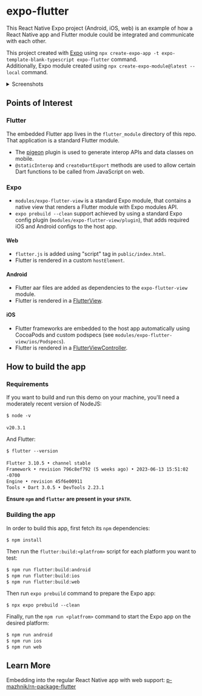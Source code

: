 # expo-flutter

This React Native Expo project (Android, iOS, web) is an example of how 
a React Native app and Flutter module could be integrated and communicate with each other.

This project created with [Expo](https://expo.dev/) using
`npx create-expo-app -t expo-template-blank-typescript expo-flutter` command.  
Additionally, Expo module created using 
`npx create-expo-module@latest --local` command.

<details>
  <summary>Screenshots</summary>
  <table>
    <thead>
      <tr>
        <th>Android</th>
        <th>iOS</th>
        <th>Web</th>
      </tr>
    </thead>
    <tbody>
      <tr>
        <td>
          <img src="./docs/android.jpg" alt="android" />
        </td>
        <td>
          <img src="./docs/ios.png" alt="ios"/>
        </td>
        <td>
          <img src="./docs/web.png" alt="web" />
        </td>
      </tr>
    </tbody>
  </table>
</details>


## Points of Interest

### Flutter
The embedded Flutter app lives in the `flutter_module` directory of this repo.
That application is a standard Flutter module.

- The [pigeon](https://pub.dev/packages/pigeon) plugin is used to generate interop APIs and data classes on mobile.
- `@staticInterop` and `createDartExport` methods are used to allow certain Dart functions to be called 
  from JavaScript on web.

### Expo

- `modules/expo-flutter-view` is a standard Expo module, that contains a native view
  that renders a Flutter module with Expo modules API.
- `expo prebuild --clean` support achieved by using a standard Expo config plugin
  (`modules/expo-flutter-view/plugin`), that adds required iOS and Android configs to the host app.
#### Web
- `flutter.js` is added using "script" tag in `public/index.html`.
- Flutter is rendered in a custom `hostElement`.
#### Android
- Flutter aar files are added as dependencies to the `expo-flutter-view` module.
- Flutter is rendered in a [FlutterView](https://docs.flutter.dev/add-to-app/android/add-flutter-view).
#### iOS
- Flutter frameworks are embedded to the host app automatically using CocoaPods and 
  custom podspecs (see `modules/expo-flutter-view/ios/Podspecs`).
- Flutter is rendered in a [FlutterViewController](https://docs.flutter.dev/add-to-app/ios/add-flutter-screen).

## How to build the app

### Requirements

If you want to build and run this demo on your machine, you'll need
a moderately recent version of NodeJS:

```console
$ node -v

v20.3.1
```

And Flutter:

```
$ flutter --version

Flutter 3.10.5 • channel stable
Framework • revision 796c8ef792 (5 weeks ago) • 2023-06-13 15:51:02 -0700
Engine • revision 45f6e00911
Tools • Dart 3.0.5 • DevTools 2.23.1
```
**Ensure `npm` and `flutter` are present in your `$PATH`.**

### Building the app

In order to build this app, first fetch its `npm` dependencies:

```console
$ npm install
```

Then run the `flutter:build:<platfrom>` script for each platform you want to test:

```console
$ npm run flutter:build:android
$ npm run flutter:build:ios
$ npm run flutter:build:web
```

Then run `expo prebuild` command to prepare the Expo app:

```console
$ npx expo prebuild --clean
```

Finally, run the `npm run <platfrom>` command to start the Expo app on the desired platform:

```console
$ npm run android
$ npm run ios
$ npm run web
```

## Learn More

Embedding into the regular React Native app with web support: 
[p-mazhnik/rn-package-flutter](https://github.com/p-mazhnik/rn-package-flutter)
